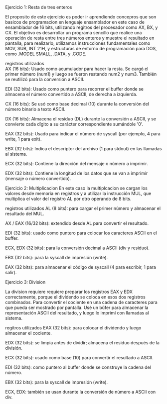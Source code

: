 Ejercicio 1: Resta de tres enteros 

El proposito de este ejercicio es poder ir aprendiendo concepros que son basicos de programacion en lenguaje ensamblador en este caso de ensamblador de 16 bits,
utilizando regitros del procesador como AX, BX, y CX.
El objetivo es desarrollar un programa sencillo que realice una operación de resta entre tres números enteros y muestre el resultado en pantalla, para realizarlo, utilizamos instrucciones fundamentales como MOV, SUB, INT 21H, y estructuras de entorno de programación para DOS, como .MODEL SMALL, .DATA, y .CODE.

registros utilizados                                                                                                                                        
AX  (16 bits): Usado como acumulador para hacer la resta. Se cargó el primer número (num1) y luego se fueron restando num2 y num3. También se reutilizó para la conversión a ASCII. 

EDI (32 bits): Usado como puntero para recorrer el buffer donde se almacena el número convertido a ASCII, de derecha a izquierda.      

CX  (16 bits): Se usó como base decimal (10) durante la conversión del número binario a texto ASCII.              

DX  (16 bits): Almacena el residuo (DL) durante la conversión a ASCII, y se convierte cada dígito a su carácter correspondiente sumándole '0'.    

EAX (32 bits): Usado para indicar el número de syscall (por ejemplo, 4 para write, 1 para exit).   

EBX (32 bits): Indica el descriptor del archivo (1 para stdout) en las llamadas al sistema.  

ECX (32 bits): Contiene la dirección del mensaje o número a imprimir.       

EDX (32 bits): Contiene la longitud de los datos que se van a imprimir (mensaje o número convertido).                                                                                    



Ejercicio 2: Multiplicacion 
En este caso la multiplcacion se cargan los valores desde memoria en registros y a utilizar la instrucción MUL, que multiplica el valor del registro AL por otro operando de 8 bits.

registros utilizados
AL (8 bits): para cargar el primer número y almacenar el resultado del MUL.

AX / EAX (16/32 bits): extendido desde AL para convertir el resultado.

EDI (32 bits): usado como puntero para colocar los caracteres ASCII en el buffer.

ECX, EDX (32 bits): para la conversión decimal a ASCII (div y residuo).

EBX (32 bits): para la syscall de impresión (write).

EAX (32 bits): para almacenar el código de syscall (4 para escribir, 1 para salir).


Ejercicio 3: Division

La division requiere requiere preparar los registros EAX y EDX correctamente, porque el dividendo se coloca en esos dos registros combinados.
Para convertir el cociente en una cadena de caracteres para que pueda ser mostrado por pantalla. 
Usé un búfer para almacenar la representación ASCII del resultado, y luego lo imprimí con llamadas al sistema.

regitros utilizados
EAX (32 bits): para colocar el dividendo y luego almacenar el cociente.

EDX (32 bits): se limpia antes de dividir; almacena el residuo después de la división.

ECX (32 bits): usado como base (10) para convertir el resultado a ASCII.

EDI (32 bits): como puntero al buffer donde se construye la cadena del número.

EBX (32 bits): para la syscall de impresión (write).

ECX, EDX: también se usan durante la conversión de número a ASCII con div.
